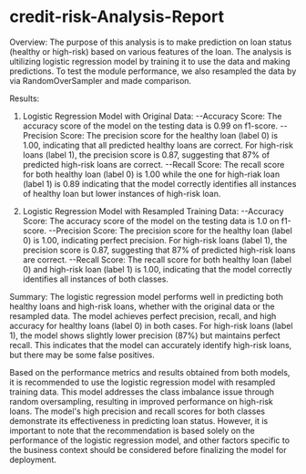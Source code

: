 # credit-risk-Analysis-Report
Overview:
The purpose of this analysis is to make prediction on loan status (healthy or high-risk) based on various features of the loan. The analysis is ultilizing logistic regression model by training it to use the data and making predictions. To test the module performance, we also resampled the data by via RandomOverSampler and made comparison.


Results:
1. Logistic Regression Model with Original Data:
   --Accuracy Score: The accuracy score of the model on the testing data is 0.99 on f1-score.
   --Precision Score: The precision score for the healthy loan (label 0) is 1.00, indicating that all predicted healthy loans are correct. For high-risk loans (label 1), the precision score is 0.87, suggesting that 87% of predicted high-risk loans are correct.
    --Recall Score: The recall score for both healthy loan (label 0) is 1.00 while the one for high-riak loan (label 1) is 0.89 indicating that the model correctly identifies all instances of healthy loan but lower instances of high-risk loan.

2. Logistic Regression Model with Resampled Training Data:
   --Accuracy Score: The accuracy score of the model on the testing data is 1.0 on f1-score.
   --Precision Score: The precision score for the healthy loan (label 0) is 1.00, indicating perfect precision. For high-risk loans (label 1), the precision score is 0.87, suggesting that 87% of predicted high-risk loans are correct.
  --Recall Score: The recall score for both healthy loan (label 0) and high-risk loan (label 1) is 1.00, indicating that the model correctly identifies all instances of both classes.


Summary:
The logistic regression model performs well in predicting both healthy loans and high-risk loans, whether with the original data or the resampled data. The model achieves perfect precision, recall, and high accuracy for healthy loans (label 0) in both cases. For high-risk loans (label 1), the model shows slightly lower precision (87%) but maintains perfect recall. This indicates that the model can accurately identify high-risk loans, but there may be some false positives.

Based on the performance metrics and results obtained from both models, it is recommended to use the logistic regression model with resampled training data. This model addresses the class imbalance issue through random oversampling, resulting in improved performance on high-risk loans. The model's high precision and recall scores for both classes demonstrate its effectiveness in predicting loan status. However, it is important to note that the recommendation is based solely on the performance of the logistic regression model, and other factors specific to the business context should be considered before finalizing the model for deployment.

